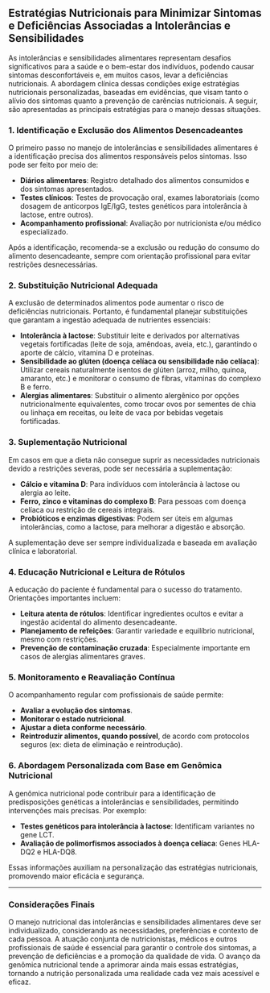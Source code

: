 
## Estratégias Nutricionais para Minimizar Sintomas e Deficiências Associadas a Intolerâncias e Sensibilidades

As intolerâncias e sensibilidades alimentares representam desafios significativos para a saúde e o bem-estar dos indivíduos, podendo causar sintomas desconfortáveis e, em muitos casos, levar a deficiências nutricionais. A abordagem clínica dessas condições exige estratégias nutricionais personalizadas, baseadas em evidências, que visam tanto o alívio dos sintomas quanto a prevenção de carências nutricionais. A seguir, são apresentadas as principais estratégias para o manejo dessas situações.

### 1. Identificação e Exclusão dos Alimentos Desencadeantes

O primeiro passo no manejo de intolerâncias e sensibilidades alimentares é a identificação precisa dos alimentos responsáveis pelos sintomas. Isso pode ser feito por meio de:

- **Diários alimentares**: Registro detalhado dos alimentos consumidos e dos sintomas apresentados.
- **Testes clínicos**: Testes de provocação oral, exames laboratoriais (como dosagem de anticorpos IgE/IgG, testes genéticos para intolerância à lactose, entre outros).
- **Acompanhamento profissional**: Avaliação por nutricionista e/ou médico especializado.

Após a identificação, recomenda-se a exclusão ou redução do consumo do alimento desencadeante, sempre com orientação profissional para evitar restrições desnecessárias.

### 2. Substituição Nutricional Adequada

A exclusão de determinados alimentos pode aumentar o risco de deficiências nutricionais. Portanto, é fundamental planejar substituições que garantam a ingestão adequada de nutrientes essenciais:

- **Intolerância à lactose**: Substituir leite e derivados por alternativas vegetais fortificadas (leite de soja, amêndoas, aveia, etc.), garantindo o aporte de cálcio, vitamina D e proteínas.
- **Sensibilidade ao glúten (doença celíaca ou sensibilidade não celíaca)**: Utilizar cereais naturalmente isentos de glúten (arroz, milho, quinoa, amaranto, etc.) e monitorar o consumo de fibras, vitaminas do complexo B e ferro.
- **Alergias alimentares**: Substituir o alimento alergênico por opções nutricionalmente equivalentes, como trocar ovos por sementes de chia ou linhaça em receitas, ou leite de vaca por bebidas vegetais fortificadas.

### 3. Suplementação Nutricional

Em casos em que a dieta não consegue suprir as necessidades nutricionais devido a restrições severas, pode ser necessária a suplementação:

- **Cálcio e vitamina D**: Para indivíduos com intolerância à lactose ou alergia ao leite.
- **Ferro, zinco e vitaminas do complexo B**: Para pessoas com doença celíaca ou restrição de cereais integrais.
- **Probióticos e enzimas digestivas**: Podem ser úteis em algumas intolerâncias, como a lactose, para melhorar a digestão e absorção.

A suplementação deve ser sempre individualizada e baseada em avaliação clínica e laboratorial.

### 4. Educação Nutricional e Leitura de Rótulos

A educação do paciente é fundamental para o sucesso do tratamento. Orientações importantes incluem:

- **Leitura atenta de rótulos**: Identificar ingredientes ocultos e evitar a ingestão acidental do alimento desencadeante.
- **Planejamento de refeições**: Garantir variedade e equilíbrio nutricional, mesmo com restrições.
- **Prevenção de contaminação cruzada**: Especialmente importante em casos de alergias alimentares graves.

### 5. Monitoramento e Reavaliação Contínua

O acompanhamento regular com profissionais de saúde permite:

- **Avaliar a evolução dos sintomas**.
- **Monitorar o estado nutricional**.
- **Ajustar a dieta conforme necessário**.
- **Reintroduzir alimentos, quando possível**, de acordo com protocolos seguros (ex: dieta de eliminação e reintrodução).

### 6. Abordagem Personalizada com Base em Genômica Nutricional

A genômica nutricional pode contribuir para a identificação de predisposições genéticas a intolerâncias e sensibilidades, permitindo intervenções mais precisas. Por exemplo:

- **Testes genéticos para intolerância à lactose**: Identificam variantes no gene LCT.
- **Avaliação de polimorfismos associados à doença celíaca**: Genes HLA-DQ2 e HLA-DQ8.

Essas informações auxiliam na personalização das estratégias nutricionais, promovendo maior eficácia e segurança.

---

### Considerações Finais

O manejo nutricional das intolerâncias e sensibilidades alimentares deve ser individualizado, considerando as necessidades, preferências e contexto de cada pessoa. A atuação conjunta de nutricionistas, médicos e outros profissionais de saúde é essencial para garantir o controle dos sintomas, a prevenção de deficiências e a promoção da qualidade de vida. O avanço da genômica nutricional tende a aprimorar ainda mais essas estratégias, tornando a nutrição personalizada uma realidade cada vez mais acessível e eficaz.
```
